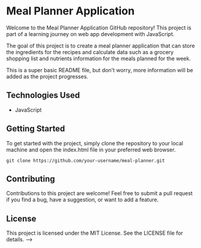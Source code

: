 # Meal Planner Application

Welcome to the Meal Planner Application GitHub repository! This project is part of a learning journey on web app development with JavaScript.

The goal of this project is to create a meal planner application that can store the ingredients for the recipes and calculate data such as a grocery shopping list and nutrients information for the meals planned for the week.

This is a super basic README file, but don't worry, more information will be added as the project progresses.

## Technologies Used

- JavaScript

## Getting Started

To get started with the project, simply clone the repository to your local machine and open the index.html file in your preferred web browser.

`git clone https://github.com/your-username/meal-planner.git`

## Contributing

Contributions to this project are welcome! Feel free to submit a pull request if you find a bug, have a suggestion, or want to add a feature.

## License

This project is licensed under the MIT License. See the LICENSE file for details.
-->
